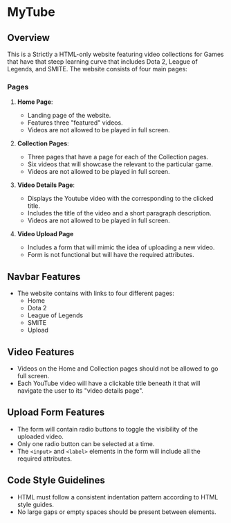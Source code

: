# MyTube

## Overview

This is a Strictly a HTML-only website featuring video collections for Games that have that steep learning curve that includes Dota 2, League of Legends, and SMITE. The website consists of four main pages:

### Pages

1. **Home Page**:
    - Landing page of the website.
    - Features three "featured" videos.
    - Videos are not allowed to be played in full screen.

1. **Collection Pages**:
    - Three pages that have a page for each of the Collection pages.
    - Six videos that will showcase the relevant to the particular game.
    - Videos are not allowed to be played in full screen.

1. **Video Details Page**:
    - Displays the Youtube video with the corresponding to the clicked title.
    - Includes the title of the video and a short paragraph description.
    - Videos are not allowed to be played in full screen.

1. **Video Upload Page**
    - Includes a form that will mimic the idea of uploading a new video.
    - Form is not functional but will have the required attributes.

## Navbar Features

- The website contains with links to four different pages:
  - Home
  - Dota 2
  - League of Legends
  - SMITE
  - Upload

## Video Features

- Videos on the Home and Collection pages should not be allowed to go full screen.
- Each YouTube video will have a clickable title beneath it that will navigate the user to its "video details page".

## Upload Form Features

- The form will contain radio buttons to toggle the visibility of the uploaded video.
- Only one radio button can be selected at a time.
- The `<input>` and `<label>` elements in the form will include all the required attributes.

## Code Style Guidelines

- HTML must follow a consistent indentation pattern according to HTML style guides.
- No large gaps or empty spaces should be present between elements.
